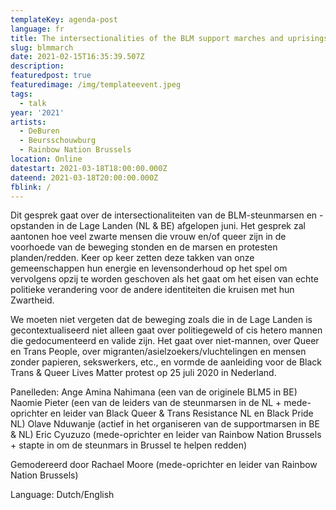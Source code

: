 ```yaml
---
templateKey: agenda-post
language: fr
title: The intersectionalities of the BLM support marches and uprisings in the Lowlands
slug: blmmarch
date: 2021-02-15T16:35:39.507Z
description:
featuredpost: true
featuredimage: /img/templateevent.jpeg
tags:
  - talk
year: '2021'
artists:
  - DeBuren
  - Beursschouwburg
  - Rainbow Nation Brussels
location: Online
datestart: 2021-03-18T18:00:00.000Z
dateend: 2021-03-18T20:00:00.000Z
fblink: /
---
```

Dit gesprek gaat over de intersectionaliteiten van de BLM-steunmarsen en -opstanden in de Lage Landen (NL & BE) afgelopen juni. Het gesprek zal aantonen hoe veel zwarte mensen die vrouw en/of queer zijn in de voorhoede van de beweging stonden en de marsen en protesten planden/redden. Keer op keer zetten deze takken van onze gemeenschappen hun energie en levensonderhoud op het spel om vervolgens opzij te worden geschoven als het gaat om het eisen van echte politieke verandering voor de andere identiteiten die kruisen met hun Zwartheid.

We moeten niet vergeten dat de beweging zoals die in de Lage Landen is gecontextualiseerd niet alleen gaat over politiegeweld of cis hetero mannen die gedocumenteerd en valide zijn. Het gaat over niet-mannen, over Queer en Trans People, over migranten/asielzoekers/vluchtelingen en mensen zonder papieren, sekswerkers, etc., en vormde de aanleiding voor de Black Trans & Queer Lives Matter protest op 25 juli 2020 in Nederland.

Panelleden:
Ange Amina Nahimana (een van de originele BLM5 in BE)
Naomie Pieter (een van de leiders van de steunmarsen in de NL + mede-oprichter en leider van Black Queer & Trans Resistance NL en Black Pride NL)
Olave Nduwanje (actief in het organiseren van de supportmarsen in BE & NL)
Eric Cyuzuzo (mede-oprichter en leider van Rainbow Nation Brussels + stapte in om de steunmars in Brussel te helpen redden)

Gemodereerd door Rachael Moore (mede-oprichter en leider van Rainbow Nation Brussels)


Language: Dutch/English
